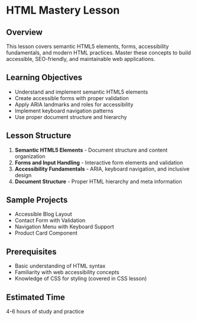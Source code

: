 # HTML Mastery Lesson

## Overview
This lesson covers semantic HTML5 elements, forms, accessibility fundamentals, and modern HTML practices. Master these concepts to build accessible, SEO-friendly, and maintainable web applications.

## Learning Objectives
- Understand and implement semantic HTML5 elements
- Create accessible forms with proper validation
- Apply ARIA landmarks and roles for accessibility
- Implement keyboard navigation patterns
- Use proper document structure and hierarchy

## Lesson Structure
1. **Semantic HTML5 Elements** - Document structure and content organization
2. **Forms and Input Handling** - Interactive form elements and validation
3. **Accessibility Fundamentals** - ARIA, keyboard navigation, and inclusive design
4. **Document Structure** - Proper HTML hierarchy and meta information

## Sample Projects
- Accessible Blog Layout
- Contact Form with Validation
- Navigation Menu with Keyboard Support
- Product Card Component

## Prerequisites
- Basic understanding of HTML syntax
- Familiarity with web accessibility concepts
- Knowledge of CSS for styling (covered in CSS lesson)

## Estimated Time
4-6 hours of study and practice
